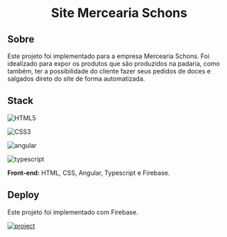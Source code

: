 [JAVASCRIPT__BADGE]: https://img.shields.io/badge/Javascript-000?style=for-the-badge&logo=javascript
[TYPESCRIPT__BADGE]: https://img.shields.io/badge/typescript-D4FAFF?style=for-the-badge&logo=typescript
[ANGULAR__BADGE]: https://img.shields.io/badge/Angular-red?style=for-the-badge&logo=angular
[PROJECT__BADGE]: https://img.shields.io/badge/📱Visit_this_project-000?style=for-the-badge&logo=project
[PROJECT__URL]: https://merceariaschons.com.br

<h1 align="center" style="font-weight: bold;">Site Mercearia Schons</h1>

<h2 id="started">Sobre</h2>


Este projeto foi implementado para a empresa Mercearia Schons. Foi idealizado para expor os produtos que são produzidos na padaria, como também, ter a possibilidade do cliente fazer seus pedidos de doces e salgados direto do site de forma automatizada.

## Stack


![HTML5](https://img.shields.io/badge/html5-%23E34F26.svg?style=for-the-badge&logo=html5&logoColor=white)

![CSS3](https://img.shields.io/badge/css3-%231572B6.svg?style=for-the-badge&logo=css3&logoColor=white)

![angular][ANGULAR__BADGE]

![typescript][TYPESCRIPT__BADGE]

**Front-end:** HTML, CSS, Angular, Typescript e Firebase.

## Deploy

Este projeto foi implementado com Firebase.

[![project][PROJECT__BADGE]][PROJECT__URL]



